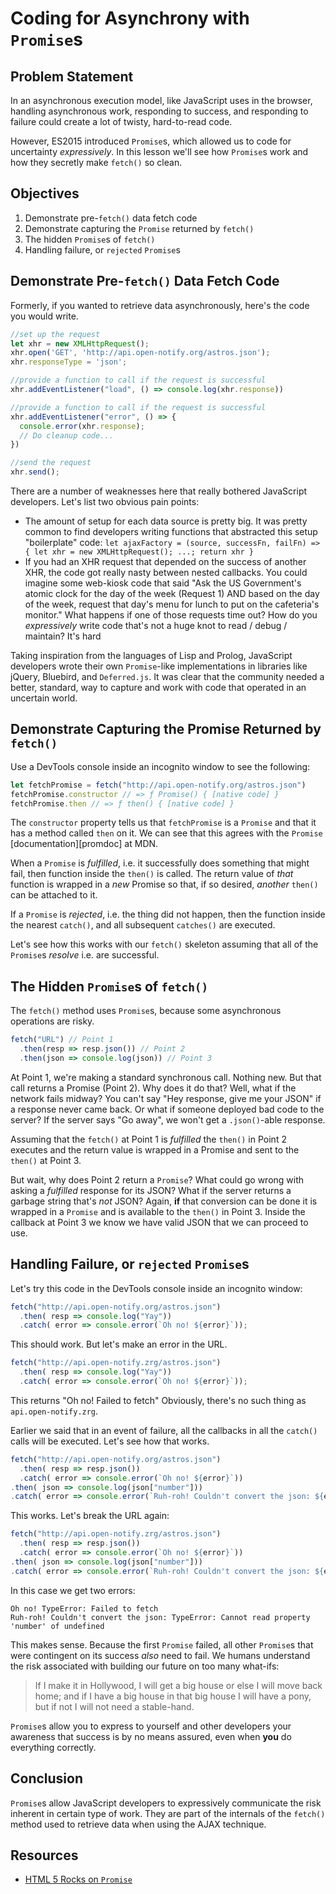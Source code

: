 # Coding for Asynchrony with `Promise`s

## Problem Statement

In an asynchronous execution model, like JavaScript uses in the browser,
handling asynchronous work, responding to success, and responding to failure
could create a lot of twisty, hard-to-read code.

However, ES2015 introduced `Promise`s, which allowed us to code for
uncertainty _expressively_. In this lesson we'll see how `Promise`s work and
how they secretly make `fetch()` so clean.

## Objectives

1. Demonstrate pre-`fetch()` data fetch code
2. Demonstrate capturing the `Promise` returned by `fetch()`
3. The hidden `Promise`s of `fetch()`
4. Handling failure, or `rejected` `Promise`s

## Demonstrate Pre-`fetch()` Data Fetch Code

Formerly, if you wanted to retrieve data asynchronously, here's the code you
would write.

```js
//set up the request
let xhr = new XMLHttpRequest();
xhr.open('GET', 'http://api.open-notify.org/astros.json');
xhr.responseType = 'json';

//provide a function to call if the request is successful
xhr.addEventListener("load", () => console.log(xhr.response))

//provide a function to call if the request is successful
xhr.addEventListener("error", () => {
  console.error(xhr.response);
  // Do cleanup code...
})

//send the request
xhr.send();
```

There are a number of weaknesses here that really bothered JavaScript
developers. Let's list two obvious pain points:

* The amount of setup for each data source is pretty big. It was pretty common
  to find developers writing functions that abstracted this setup "boilerplate"
  code:
  `let ajaxFactory = (source, successFn, failFn) => { let xhr = new XMLHttpRequest(); ...; return xhr }`
* If you had an XHR request that depended on the success of another XHR,
  the code got really nasty between nested callbacks. You could imagine some
  web-kiosk code that said "Ask the US Government's atomic clock for the day 
  of the week (Request 1) AND based on the day of the week, request that day's
  menu for lunch to put on the cafeteria's monitor." What happens if one of those
  requests time out? How do you _expressively_ write code that's not a huge knot
  to read / debug / maintain? It's hard
  
Taking inspiration from the languages of Lisp and Prolog, JavaScript developers
wrote their own `Promise`-like implementations in libraries like jQuery, Bluebird,
and `Deferred.js`. It was clear that the community needed a better, standard, way
to capture and work with code that operated in an uncertain world.

## Demonstrate Capturing the Promise Returned by `fetch()`

Use a DevTools console inside an incognito window to see the following:

```js
let fetchPromise = fetch("http://api.open-notify.org/astros.json")
fetchPromise.constructor // => ƒ Promise() { [native code] }
fetchPromise.then // => ƒ then() { [native code] }
```

The `constructor` property tells us that `fetchPromise` is a `Promise` and that
it has a method called `then` on it. We can see that this agrees with the
`Promise` [documentation][promdoc] at MDN.

When a `Promise` is _fulfilled_, i.e. it successfully does something that might
fail, then function inside the `then()` is called. The return value of _that_
function is wrapped in a _new_ Promise so that, if so desired, _another_
`then()` can be attached to it.

If a `Promise` is _rejected_, i.e. the thing did not happen, then the function
inside the nearest `catch()`, and all subsequent `catches()` are executed.

Let's see how this works with our `fetch()` skeleton assuming that all of the
`Promise`s _resolve_ i.e. are successful.

## The Hidden `Promise`s of `fetch()`

The `fetch()` method uses `Promise`s, because some asynchronous operations are
risky.

```js
fetch("URL") // Point 1
  .then(resp => resp.json()) // Point 2
  .then(json => console.log(json)) // Point 3
```

At Point 1, we're making a standard synchronous call. Nothing new. But that
call returns a Promise (Point 2). Why does it do that? Well, what if the
network fails midway? You can't say "Hey response, give me your JSON" if a
response never came back. Or what if someone deployed bad code to the server?
If the server says "Go away", we won't get a `.json()`-able response.

Assuming that the `fetch()` at Point 1 is _fulfilled_ the `then()` in Point 2
executes and the return value is wrapped in a Promise and sent to the `then()`
at Point 3.

But wait, why does Point 2 return a `Promise`? What could go wrong with asking
a _fulfilled_ response for its JSON? What if the server returns a garbage
string that's _not_ JSON? Again, **if** that conversion can be done it is
wrapped in a `Promise` and is available to the `then()` in Point 3. Inside the
callback at Point 3 we know we have valid JSON that we can proceed to use.

## Handling Failure, or `rejected` `Promise`s

Let's try this code in the DevTools console inside an incognito window:

```js
fetch("http://api.open-notify.org/astros.json")
  .then( resp => console.log("Yay"))
  .catch( error => console.error(`Oh no! ${error}`));
```

This should work. But let's make an error in the URL.

```js
fetch("http://api.open-notify.zrg/astros.json")
  .then( resp => console.log("Yay"))
  .catch( error => console.error(`Oh no! ${error}`));
```

This returns "Oh no! Failed to fetch" Obviously, there's no such thing as
`api.open-notify.zrg`.

Earlier we said that in an event of failure, all the callbacks in all the
`catch()` calls will be executed. Let's see how that works.

```js
fetch("http://api.open-notify.org/astros.json")
  .then( resp => resp.json())
  .catch( error => console.error(`Oh no! ${error}`))
.then( json => console.log(json["number"]))
.catch( error => console.error(`Ruh-roh! Couldn't convert the json: ${error}`))
```

This works. Let's break the URL again:

```js
fetch("http://api.open-notify.zrg/astros.json")
  .then( resp => resp.json())
  .catch( error => console.error(`Oh no! ${error}`))
.then( json => console.log(json["number"]))
.catch( error => console.error(`Ruh-roh! Couldn't convert the json: ${error}`))
```

In this case we get two errors:

```text
Oh no! TypeError: Failed to fetch
Ruh-roh! Couldn't convert the json: TypeError: Cannot read property 'number' of undefined
```

This makes sense. Because the first `Promise` failed, all other `Promise`s that
were contingent on its success _also_ need to fail. We humans understand the
risk associated with building our future on too many what-ifs:

> If I make it in Hollywood, I will get a big house or else I will move back
> home; and if I have a big house in that big house I will have a pony, but if
> not I will not need a stable-hand.

`Promise`s allow you to express to yourself and other developers your awareness
that success is by no means assured, even when **you** do everything correctly.

## Conclusion

`Promise`s allow JavaScript developers to expressively communicate the risk
inherent in certain type of work. They are part of the internals of the
`fetch()` method used to retrieve data when using the AJAX technique.

## Resources

* [HTML 5 Rocks on `Promise`][h5r]

[h5r]: http://www.html5rocks.com/en/tutorials/es6/promises/
